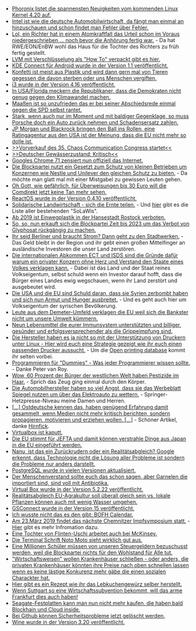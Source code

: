 * [Phoronix listet die spannensten Neuigkeiten vom kommenden Linux Kernel 4.20 auf.](https://www.phoronix.com/scan.php?page=article&item=linux-420-features&num=1)
* [Intel ist wie die deutsche Automobilwirtschaft, da fängt man einmal an hinzuschauen und schon findet man Fehler über Fehler.](https://www.planet3dnow.de/cms/41327-neue-schwachstelle-in-intels-hyper-threading/)
* [Lol, ein Richter hat in einem Atomkraftfall das Urteil schon im Voraus niedergeschrieben ... noch bevor die Anhörung fertig war.](https://blog.fefe.de/?ts=a5219c23) - Da hat RWE/EON/EnBW wohl das Haus für die Tochter des Richters zu früh fertig gestellt.
* [LVM mit Verschlüsselung als "How To" verpackt gibt es hier.](https://opensource.com/article/18/11/manage-storage-lvm)
* [KDE Connect für Android wurde in der Version 1.1 veröffentlicht.](https://nicolasfella.wordpress.com/2018/11/04/kde-connect-new-stuff-0x3/)
* [Konfetti ist meist aus Plastik und wird dann gern mal von Tieren gegessen die davon sterben oder uns Menschen vergiften.](https://www.careelite.de/plastikfreies-konfetti-selber-machen/)
* [i3 wurde in der Version 4.16 veröffentlicht.](https://www.phoronix.com/scan.php?page=news_item&px=i3-Window-Manager-4.16)
* [In USA/Florida meckern die Republikaner, dass die Demokraten nicht genug gegen den Klimawandel machen.](https://blog.fefe.de/?ts=a51ee6d7)
* [Maaßen ist so unzufrieden das er bei seiner Abschiedsrede einmal gegen die SPD selbst rantet.](https://blog.fefe.de/?ts=a51ee38b)
* [Stark, wenn auch nur im Moment und mit baldiger Gegenklage, so muss Porsche doch ein Auto zurück nehmen und Schadensersatz zahlen.](https://blog.fefe.de/?ts=a51e4629)
* [JP Morgan und Blackrock bringen den Ball ins Rollen, eine Ratingagentur aus den USA ist der Meinung, dass die EU nicht mehr so dolle ist.](https://www.neopresse.com/europa/eu-staatsschuldenkrise-hier-legt-eine-bank-den-finger-in-die-wunde/)
* [>>Vorverkauf des 35. Chaos Communication Congress startet<<](https://www.ccc.de/de/updates/2018/vorverkauf-35c3)
* [>>Deutscher Gewässerzustand: Kritisch<<](http://www.sonnenseite.com/de/umwelt/deutscher-gewaesserzustand-kritisch.html)
* [Googles Chrome 71 zensiert nun offiziell das Internet.](https://www.pro-linux.de/news/1/26469/chrome-71-blockiert-irref%C3%BChrende-inhalte.html)
* [Die Blockpartei nutzt ein Gesetzt zum Schutz von kleinen Betrieben um Konzernen wie Nestle und Unilever den gleichen Schutz zu bieten.](https://blog.fefe.de/?ts=a51f5fd5) - Da möchte man glatt mal mit einer Mistgabel zu gewissen Leuten gehen.
* [Oh Gott, wie gefährlich, für Überweisungen bis 30 Euro will die Comdirekt jetzt keine Tan mehr sehen.](https://blog.fefe.de/?ts=a51f6614)
* [ReactOS wurde in der Version 0.4.10 veröffentlicht.](https://www.phoronix.com/scan.php?page=news_item&px=ReactOS-0.4.10-Released)
* [Solidarische Landwirtschaft - sich die Ernte teilen.](https://www.solidarische-landwirtschaft.org) - Und [hier](https://www.solidarische-landwirtschaft.org/index.php?id=273&L=0) gibt es die Liste aller bestehenden "SoLaWis".
* [Ab 2019 ist Einwegplastik in der Hansestadt Rostock verboten.](https://www.careelite.de/rostock-einwegplastik-verbot-2019/)
* [So, so, nun erkauft sich die Blockpartei Zeit bis 2023 um das Verbot von Glyphosat rückgängig zu machen.](http://www.sonnenseite.com/de/politik/schulze-legt-plan-fuer-glyphosat-ausstieg-vor.html)
* [Ihr seid Berliner und braucht Strom? Dann geht zu den Stadtwerken.](https://berlinerstadtwerke.de/) - Das Geld bleibt in der Region und ihr gebt einen großen Mittelfinger an ausländische Investoren die unser Land zerstören.
* [Die internationalen Abkommen ECT und ISDS sind die Gründe dafür warum ein privater Konzern ohne Herz und Verstand den Staate eines Volkes verklagen kann.](https://www.neopresse.com/wirtschaft/ect-gefaehrlicher-als-ttip-und-ceta/) - Dabei ist das Land und der Staat reines Volkseigentum, selbst schuld wenn ein Investor darauf hofft, dass die Bürger eines Landes ewig wegschauen, wenn ihr Land zerstört und ausgebeutet wird.
* [Die USA und die EU sind Schuld daran, dass sie Syrien zerbombt haben und sich nun Armut und Hunger ausbreitet.](https://www.neopresse.com/politik/die-plaene-fuer-die-zerschlagung-syriens-wurden-in-der-eu-entwickelt/) - Und es geht auch hier um Volkseigentum der syrischen Bevölkerung.
* [Leute aus dem Demeter-Umfeld verklagen die EU weil sich die Bankster nicht um unsere Umwelt kümmern.](https://netzfrauen.org/2018/11/07/klimawandel-4/)
* [Neun Lebensmittel die eurer Immunsystem unterstützten und billiger, gesünder und erfolgsversprechender als die Grippeimpfung sind.](https://www.smarticular.net/grippeschutz-natuerlich-knoblauch-ingwer-kurkuma-chili-impfung/)
* [Die Hersteller haben es ja nicht so mit der Unterstützung von Druckern unter Linux - Hier wird euch eine Strategie gezeigt wie ihr euch einen passenden Drucker aussucht.](https://opensource.com/article/18/11/choosing-printer-linux) - Um die [Open printing database](http://www.openprinting.org/printers) kommt ihr selten vorbei.
* [Programmieren für "Dummies" - Was jeder Programmierer wissen sollte.](https://www.info.ucl.ac.be/~pvr/VanRoyChapter.pdf) - Danke Peter van Roy.
* [Wow, 60 Prozent der Bürger der westlichen Welt haben Pestizide im Haar.](http://www.sonnenseite.com/de/umwelt/erster-europaeischer-haar-test-hormonveraendernde-pestizide-im-koerper-jeder-zweiten-person.html) - Sprich das Zeug ging einmal durch den Körper.
* [Die Automobilhersteller haben so viel Angst, dass sie das Werbeblatt Spiegel nutzen um über das Elektroauto zu wettern.](http://www.sonnenseite.com/de/mobilitaet/die-auto-lobby-verbreitet-zweifel-am-elektroauto.html) - Springer-Hetzpresse-Niveau meine Damen und Herren.
* [[...] Ostdeutsche kennen das, haben genügend Erfahrung damit gesammelt, wenn Medien nicht mehr kritisch berichten, sondern propagieren, motivieren und erziehen wollen. [...]](https://www.nzz.ch/feuilleton/alles-beginnt-mit-herkunft-weshalb-ostdeutschland-sich-zur-provokation-entwickelt-ld.1415437) - Schöner Artikel, danke [Hirnfick](https://tuxproject.de/blog/2018/11/liegengebliebenes-vom-7-november-2018/).
* [Virtualbox ist kaputt.](https://blog.fefe.de/?ts=a51ad1d7)
* [Die EU stimmt für JEFTA und damit können verstrahle Dinge aus Japan in die EU eingeführt werden.](https://netzfrauen.org/2018/11/08/trade-deal-2/)
* [Nanu, ist das ein Zurückrudern oder ein Realitätsabgleich? Google erkennt, dass Technologie nicht die Lösung aller Probleme ist sondern die Probleme nur anders darstellt.](https://blog.fefe.de/?ts=a51a4e4d)
* [PostgreSQL wurde in vielen Versionen aktualisiert.](https://lwn.net/Articles/771145)
* [Der Menschenverstand sollte euch das schon sagen, aber Garnelen die importiert sind, sind voll mit Antibiotika.](https://netzfrauen.org/2018/11/09/aquakultur-3/)
* [Virtual Box wurde in der Version 5.2.22 veröffentlicht.](https://www.phoronix.com/scan.php?page=news_item&px=VirtualBox-5.2.22-Released)
* [Realitätsabgleich EU-Agrakultur soll überall gleich sein vs. lokale Pflanzen können auch mit wenig Wasser umgehen.](https://bio-erzgebirge.de/wp/?p=16784)
* [GSConnect wurde in der Version 15 veröffentlicht.](https://www.pro-linux.de/news/1/26481/gsconnect-v15-kde-connect-f%C3%BCr-die-gnome-shell.html)
* [Ich wusste nicht das es den gibt: BOFH Calendar.](http://bofhcalendar.com/)
* [Am 23.März 2019 findet das nächste Chemnitzer Impfsymposium statt.](https://svhgev.de/nachlese-zum-12-chemnitzer-impfsymposium/) - [Hier](https://svhgev.de/ankuendigung-13-impfsymposium-am-23-maerz-2019/) gibt es mehr Infromation dazu.
* [Eine Tochter von Flinten-Uschi arbeitet auch bei McKinsey.](https://blog.fefe.de/?ts=a51b63c8)
* [Die Terminal Schrift Noto Moto sieht wirklich gut aus.](https://blog.kylemanna.com/cli/favorite-linux-terminal-font-google-noto-mono/)
* [Eine Millionen Schüler müssen von unseren Steuergeldern bezuschusst werden, weil die Blockpartei nichts für den Wohlstand für Alle tut.](https://www.neopresse.com/politik/unfassbare-zahlen-mehr-als-1-million-schueler-muessen-unterstuetzt-werden/)
* ["Wirtschaftsweisen" wollen Krankenhäuser schließen - oder anders, die privaten Krankenhäuser könnten ihre Preise nach oben schnellen lassen wenn es keine lästige Konkurenz mehr gäbe die einen sozialen Charackter hat.](https://www.neopresse.com/nachrichten/wirtschaftsweiser-fordert-schliessung-von-krankenhaeusern/)
* [Hier gibt es ein Rezept wie ihr das Lebkuchengewürz selber herstellt.](https://www.smarticular.net/lebkuchengewuerz-selber-machen-herstellen-ersatz-rezept/)
* [Wenn Suttgart so eine Wirtschaftssubvention bekommt, will das arme Frankfurt dies auch haben!](https://blog.fefe.de/?ts=a518caf1)
* [Seagate-Festplatten kann man nun nicht mehr kaufen, die haben bald Blockhain und Cloud inside.](https://blog.fefe.de/?ts=a51b3b27)
* [Bei Github können Sicherheitsprobleme jetzt gelöscht werden.](https://blog.fefe.de/?ts=a518c208)
* [Wine wurde in der Version 3.20 veröffentlicht.](http://www.phoronix.com/scan.php?page=news_item&px=Wine-3.20-Released)
